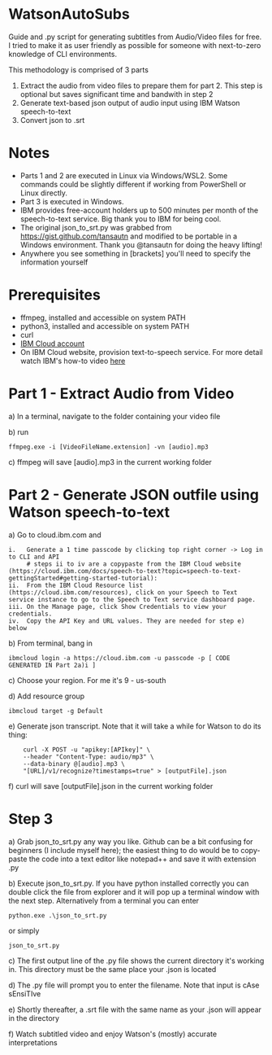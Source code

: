 # WatsonAutoSubs
Guide and .py script for generating subtitles from Audio/Video files for free. I tried to make it as user friendly as possible for someone with next-to-zero knowledge of CLI environments. 

This methodology is comprised of 3 parts
1. Extract the audio from video files to prepare them for part 2. This step is optional but saves significant time and bandwith in step 2
2. Generate text-based json output of audio input using IBM Watson speech-to-text
3. Convert json to .srt

# Notes
- Parts 1 and 2 are executed in Linux via Windows/WSL2. Some commands could be slightly different if working from PowerShell or Linux directly.
- Part 3 is executed in Windows.
- IBM provides free-account holders up to 500 minutes per month of the speech-to-text service. Big thank you to IBM for being cool. 
- The original json_to_srt.py was grabbed from https://gist.github.com/tansautn and modified to be portable in a Windows environment. Thank you @tansautn for doing the heavy lifting!
- Anywhere you see something in [brackets] you'll need to specify the information yourself

# Prerequisites
- ffmpeg, installed and accessible on system PATH
- python3, installed and accessible on system PATH
- curl
- [IBM Cloud account](https://cloud.ibm.com)
- On IBM Cloud website, provision text-to-speech service. For more detail watch IBM's how-to video [here](https://cloud.ibm.com/docs/speech-to-text?topic=speech-to-text-gettingStarted#getting-started-tutorial)

# Part 1 - Extract Audio from Video
a) In a terminal, navigate to the folder containing your video file

b) run

	ffmpeg.exe -i [VideoFileName.extension] -vn [audio].mp3

c) ffmpeg will save [audio].mp3 in the current working folder

# Part 2 - Generate JSON outfile using Watson speech-to-text
a) Go to cloud.ibm.com and 

    i.   Generate a 1 time passcode by clicking top right corner -> Log in to CLI and API
         # steps ii to iv are a copypaste from the IBM Cloud website (https://cloud.ibm.com/docs/speech-to-text?topic=speech-to-text-gettingStarted#getting-started-tutorial):
    ii.  From the IBM Cloud Resource list (https://cloud.ibm.com/resources), click on your Speech to Text service instance to go to the Speech to Text service dashboard page.
    iii. On the Manage page, click Show Credentials to view your credentials.
    iv.  Copy the API Key and URL values. They are needed for step e) below

b) From terminal, bang in

	ibmcloud login -a https://cloud.ibm.com -u passcode -p [ CODE GENERATED IN Part 2a)i ]

c) Choose your region. For me it's 9 - us-south

d) Add resource group

	ibmcloud target -g Default

e) Generate json transcript. Note that it will take a while for Watson to do its thing:

        curl -X POST -u "apikey:[APIkey]" \
        --header "Content-Type: audio/mp3" \ 
        --data-binary @[audio].mp3 \ 
        "[URL]/v1/recognize?timestamps=true" > [outputFile].json
	
f) curl will save [outputFile].json in the current working folder

# Step 3
a) Grab json_to_srt.py any way you like. Github can be a bit confusing for beginners (I include myself here); the easiest thing to do would be to copy-paste the code into a text editor like notepad++ and save it with extension .py

b) Execute json_to_srt.py. If you have python installed correctly you can double click the file from explorer and it will pop up a terminal window with the next step. Alternatively from a terminal you can enter 

	python.exe .\json_to_srt.py
or simply 

	json_to_srt.py
	
c) The first output line of the .py file shows the current directory it's working in. This directory must be the same place your .json is located

d) The .py file will prompt you to enter the filename. Note that input is cAse sEnsiTIve

e) Shortly thereafter, a .srt file with the same name as your .json will appear in the directory

f) Watch subtitled video and enjoy Watson's (mostly) accurate interpretations
